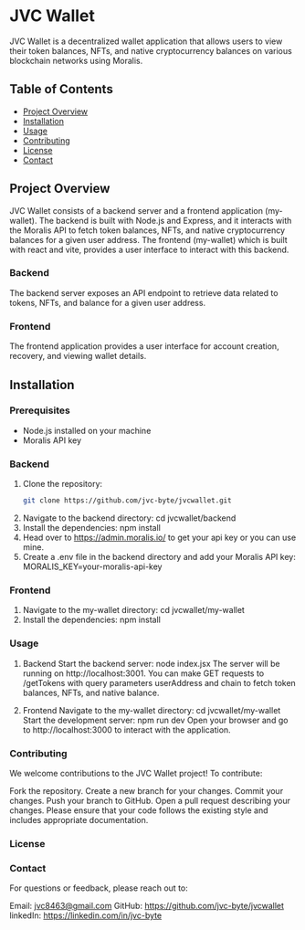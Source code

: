 # JVC Wallet

JVC Wallet is a decentralized wallet application that allows users to view their token balances, NFTs, and native cryptocurrency balances on various blockchain networks using Moralis.

## Table of Contents

- [Project Overview](#project-overview)
- [Installation](#installation)
- [Usage](#usage)
- [Contributing](#contributing)
- [License](#license)
- [Contact](#contact)

## Project Overview

JVC Wallet consists of a backend server and a frontend application (my-wallet). The backend is built with Node.js and Express, and it interacts with the Moralis API to fetch token balances, NFTs, and native cryptocurrency balances for a given user address. The frontend (my-wallet) which is built with react and vite, provides a user interface to interact with this backend.

### Backend

The backend server exposes an API endpoint to retrieve data related to tokens, NFTs, and balance for a given user address.

### Frontend

The frontend application provides a user interface for account creation, recovery, and viewing wallet details.

## Installation

### Prerequisites

- Node.js installed on your machine
- Moralis API key

### Backend

1. Clone the repository:
   ```bash
   git clone https://github.com/jvc-byte/jvcwallet.git
2. Navigate to the backend directory:
cd jvcwallet/backend
3. Install the dependencies:
npm install
4. Head over to https://admin.moralis.io/ to get your api key or you can use mine.
5. Create a .env file in the backend directory and add your Moralis API key:
MORALIS_KEY=your-moralis-api-key

### Frontend

1. Navigate to the my-wallet directory:
cd jvcwallet/my-wallet
2. Install the dependencies:
npm install

### Usage

1. Backend
Start the backend server:
node index.jsx
The server will be running on http://localhost:3001.
You can make GET requests to /getTokens with query parameters userAddress and chain to fetch token balances, NFTs, and native balance.

2. Frontend
Navigate to the my-wallet directory:
cd jvcwallet/my-wallet
Start the development server:
npm run dev
Open your browser and go to http://localhost:3000 to interact with the application.

### Contributing
We welcome contributions to the JVC Wallet project! To contribute:

Fork the repository.
Create a new branch for your changes.
Commit your changes.
Push your branch to GitHub.
Open a pull request describing your changes.
Please ensure that your code follows the existing style and includes appropriate documentation.

### License


### Contact
For questions or feedback, please reach out to:

Email: jvc8463@gmail.com
GitHub: https://github.com/jvc-byte/jvcwallet
linkedIn: https://linkedin.com/in/jvc-byte
